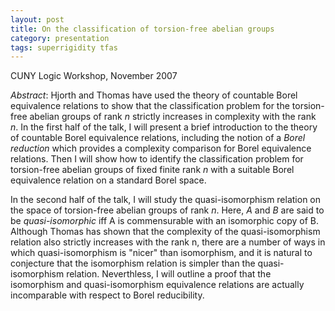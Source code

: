 ```yaml
---
layout: post
title: On the classification of torsion-free abelian groups
category: presentation
tags: superrigidity tfas
---
```


CUNY Logic Workshop, November 2007<!--more-->

*Abstract*: Hjorth and Thomas have used the theory of countable Borel equivalence relations to show that the classification problem for the torsion-free abelian groups of rank $n$ strictly increases in complexity with the rank $n$. In the first half of the talk, I will present a brief introduction to the theory of countable Borel equivalence relations, including the notion of a *Borel reduction* which provides a complexity comparison for Borel equivalence relations. Then I will show how to identify the classification problem for torsion-free abelian groups of fixed finite rank $n$ with a suitable Borel equivalence relation on a standard Borel space.

In the second half of the talk, I will study the quasi-isomorphism relation on the space of torsion-free abelian groups of rank $n$. Here, $A$ and $B$ are said to be *quasi-isomorphic* iff A is commensurable with an isomorphic copy of B. Although Thomas has shown that the complexity of the quasi-isomorphism relation also strictly increases with the rank n, there are a number of ways in which quasi-isomorphism is "nicer" than isomorphism, and it is natural to conjecture that the isomorphism relation is simpler than the quasi-isomorphism relation. Neverthless, I will outline a proof that the isomorphism and quasi-isomorphism equivalence relations are actually incomparable with respect to Borel reducibility.
